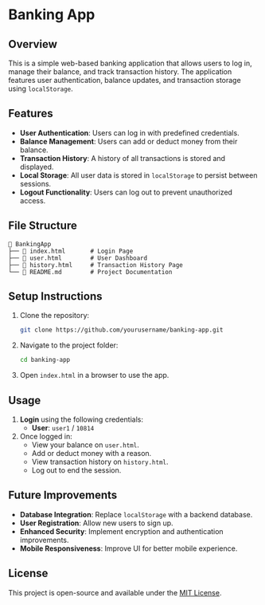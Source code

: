 # Banking App

## Overview
This is a simple web-based banking application that allows users to log in, manage their balance, and track transaction history. The application features user authentication, balance updates, and transaction storage using `localStorage`.

## Features
- **User Authentication**: Users can log in with predefined credentials.
- **Balance Management**: Users can add or deduct money from their balance.
- **Transaction History**: A history of all transactions is stored and displayed.
- **Local Storage**: All user data is stored in `localStorage` to persist between sessions.
- **Logout Functionality**: Users can log out to prevent unauthorized access.

## File Structure
```
📂 BankingApp
├── 📜 index.html       # Login Page
├── 📜 user.html        # User Dashboard
├── 📜 history.html     # Transaction History Page
└── 📜 README.md        # Project Documentation
```

## Setup Instructions
1. Clone the repository:
   ```bash
   git clone https://github.com/yourusername/banking-app.git
   ```
2. Navigate to the project folder:
   ```bash
   cd banking-app
   ```
3. Open `index.html` in a browser to use the app.

## Usage
1. **Login** using the following credentials:
   - **User**: `user1` / `10814`
2. Once logged in:
   - View your balance on `user.html`.
   - Add or deduct money with a reason.
   - View transaction history on `history.html`.
   - Log out to end the session.

## Future Improvements
- **Database Integration**: Replace `localStorage` with a backend database.
- **User Registration**: Allow new users to sign up.
- **Enhanced Security**: Implement encryption and authentication improvements.
- **Mobile Responsiveness**: Improve UI for better mobile experience.

## License
This project is open-source and available under the [MIT License](LICENSE).

